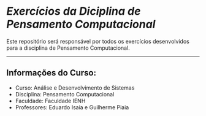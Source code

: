 # *Exercícios da Diciplina de Pensamento Computacional*

Este repositório será responsável por todos os exercícios desenvolvidos para a disciplina de Pensamento Computacional.

----------------------------------------------------------------------------------------------------------------------
## Informações do Curso:
* Curso: Análise e Desenvolvimento de Sistemas
* Disciplina: Pensamento Computacional
* Faculdade: Faculdade IENH
* Professores: Eduardo Isaia e Guilherme Piaia

